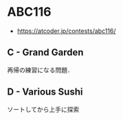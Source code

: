 # ABC116
* https://atcoder.jp/contests/abc116/


## C - Grand Garden
再帰の練習になる問題．


## D - Various Sushi
ソートしてから上手に探索
